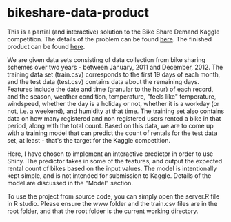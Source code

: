 bikeshare-data-product
======================

This is a partial (and interactive) solution to the Bike Share Demand Kaggle competition. The details of the problem can be found [here](http://www.kaggle.com/c/bike-sharing-demand/data). The finished product can be found [here](http://ashic.shinyapps.io/bikeshare/).

We are given data sets consisting of data collection from bike sharing schemes over two years - between January, 2011 and December, 2012. The training data set (train.csv) corresponds to the first 19 days of each month, and the test data (test.csv) contains data about the remaining days. Features include the date and time (granular to the hour) of each record, and the season, weather condition, temperature, "feels like" temperature, windspeed, whether the day is a holiday or not, whether it is a workday (or not, i.e. a weekend), and humidity at that time. The training set also contains data on how many registered and non registered users rented a bike in that period, along with the total count. Based on this data, we are to come up with a training model that can predict the count of rentals for the test data set, at least - that's the target for the Kaggle competition.

Here, I have chosen to implement an interactive predictor in order to use Shiny. The predictor takes in some of the features, and output the expected rental count of bikes based on the input values. The model is intentionally kept simple, and is not intended for submission to Kaggle. Details of the model are discussed in the "Model" section.

To use the project from source code, you can simply open the server.R file in R studio. Please ensure the www folder and the train.csv files are in the root folder, and that the root folder is the current working directory.

